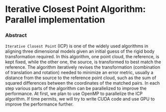 # Iterative Closest Point Algorithm: Parallel implementation

### Abstract
`Iterative Closest Point` (ICP) is one of the widely used algorithms in aligning three dimensional models given an initial guess of the rigid body transformation required. In this algorithm, one point cloud, the reference, is kept fixed, while the other one, the source, is transformed to best match the reference. The algorithm iteratively revises the transformation (combination of translation and rotation) needed to minimize an error metric, usually a distance from the source to the reference point cloud, such as the sum of squared differences between the coordinates of the matched pairs. In each step various parts of the algorithm can be parallelized to improve the performance. At first, we plan to use OpenMP to parallelize the ICP algorithm. If time permits, we will try to write CUDA code and use GPU to improve the performance further.